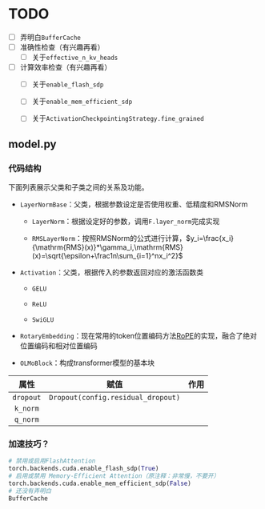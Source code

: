 # TODO

- [ ] 弄明白`BufferCache`
- [ ] 准确性检查（有兴趣再看）
  - [ ] 关于`effective_n_kv_heads`
- [ ] 计算效率检查（有兴趣再看）
  - [ ] 关于`enable_flash_sdp`
  - [ ] 关于`enable_mem_efficient_sdp`
  - [ ] 关于`ActivationCheckpointingStrategy.fine_grained`




## model.py

### 代码结构

下面列表展示父类和子类之间的关系及功能。

- `LayerNormBase`：父类，根据参数设定是否使用权重、低精度和RMSNorm

  - `LayerNorm`：根据设定好的参数，调用`F.layer_norm`完成实现

  - `RMSLayerNorm`：按照RMSNorm的公式进行计算，$y_i=\frac{x_i}{\mathrm{RMS}(x)}*\gamma_i,\mathrm{RMS}(x)=\sqrt{\epsilon+\frac1n\sum_{i=1}^nx_i^2}$

- `Activation`：父类，根据传入的参数返回对应的激活函数类
  - `GELU`

  - `ReLU`

  - `SwiGLU`

- `RotaryEmbedding`：现在常用的token位置编码方法[RoPE](https://spaces.ac.cn/archives/8265/comment-page-1)的实现，融合了绝对位置编码和相对位置编码

- `OLMoBlock`：构成transformer模型的基本块



|   属性    |                赋值                | 作用 |
| :-------: | :--------------------------------: | :--: |
| `dropout` | `Dropout(config.residual_dropout)` |      |
| `k_norm`  |                                    |      |
| `q_norm`  |                                    |      |



### 加速技巧？

```python
# 禁用或启用FlashAttention
torch.backends.cuda.enable_flash_sdp(True)  
# 启用或禁用 Memory-Efficient Attention（原注释：非常慢，不要开）
torch.backends.cuda.enable_mem_efficient_sdp(False)  
# 还没有弄明白
BufferCache
```

